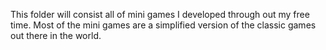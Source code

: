 This folder will consist all of mini games I developed 
through out my free time. Most of the mini games are a simplified version
of the classic games out there in the world.